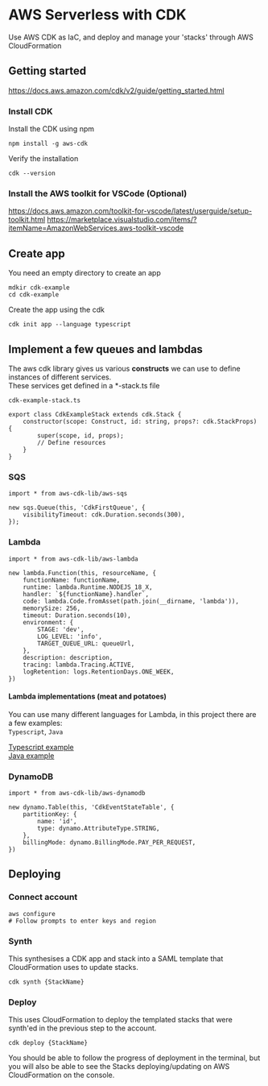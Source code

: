# AWS Serverless with CDK
Use AWS CDK as IaC, and deploy and manage your 'stacks' through AWS CloudFormation

## Getting started
https://docs.aws.amazon.com/cdk/v2/guide/getting_started.html

### Install CDK
Install the CDK using npm
```
npm install -g aws-cdk
```

Verify the installation
```
cdk --version
```

### Install the AWS toolkit for VSCode (Optional)
https://docs.aws.amazon.com/toolkit-for-vscode/latest/userguide/setup-toolkit.html
https://marketplace.visualstudio.com/items/?itemName=AmazonWebServices.aws-toolkit-vscode

## Create app
You need an empty directory to create an app
```
mdkir cdk-example
cd cdk-example
```

Create the app using the cdk
```
cdk init app --language typescript
```

## Implement a few queues and lambdas
The aws cdk library gives us various **constructs** we can use to define instances of different services. <br/>
These services get defined in a *-stack.ts file

`cdk-example-stack.ts`
```
export class CdkExampleStack extends cdk.Stack {
    constructor(scope: Construct, id: string, props?: cdk.StackProps) {
        super(scope, id, props);
        // Define resources
    }
}
```

### SQS
`import * from aws-cdk-lib/aws-sqs` <br/>
```
new sqs.Queue(this, 'CdkFirstQueue', {
    visibilityTimeout: cdk.Duration.seconds(300),
});
```

### Lambda
`import * from aws-cdk-lib/aws-lambda` <br/>
```
new lambda.Function(this, resourceName, {
    functionName: functionName,
    runtime: lambda.Runtime.NODEJS_18_X,
    handler: `${functionName}.handler`,
    code: lambda.Code.fromAsset(path.join(__dirname, 'lambda')),
    memorySize: 256,
    timeout: Duration.seconds(10),
    environment: {
        STAGE: 'dev',
        LOG_LEVEL: 'info',
        TARGET_QUEUE_URL: queueUrl,
    },
    description: description,
    tracing: lambda.Tracing.ACTIVE,
    logRetention: logs.RetentionDays.ONE_WEEK,
})
```
#### Lambda implementations (meat and potatoes)
You can use many different languages for Lambda, in this project there are a few examples: <br/>
`Typescript`, `Java`

[Typescript example](./lib/example/lambda/README.md) <br/>
[Java example](./lib/java-example/lambda/README.md)

### DynamoDB
`import * from aws-cdk-lib/aws-dynamodb` <br/>
```
new dynamo.Table(this, 'CdkEventStateTable', {
    partitionKey: {
        name: 'id',
        type: dynamo.AttributeType.STRING,
    },
    billingMode: dynamo.BillingMode.PAY_PER_REQUEST,
})
```

## Deploying

### Connect account
```
aws configure
# Follow prompts to enter keys and region
```

### Synth
This synthesises a CDK app and stack into a SAML template that CloudFormation uses to update stacks.

```
cdk synth {StackName}
```

### Deploy
This uses CloudFormation to deploy the templated stacks that were synth'ed in the previous step to the account.

```
cdk deploy {StackName}
```

You should be able to follow the progress of deployment in the terminal, but you will also be able to see the Stacks deploying/updating on AWS CloudFormation on the console.